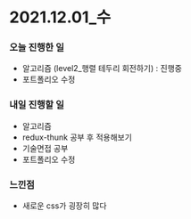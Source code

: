 # 2021.12.01\_수

### 오늘 진행한 일

- 알고리즘 (level2\_행렬 테두리 회전하기) : 진행중
- 포트폴리오 수정

### 내일 진행할 일

- 알고리즘
- redux-thunk 공부 후 적용해보기
- 기술면접 공부
- 포트폴리오 수정

### 느낀점

- 새로운 css가 굉장히 많다
